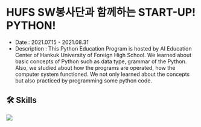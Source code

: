 # HUFS SW봉사단과 함께하는 START-UP! PYTHON!
- Date : 2021.07.15 - 2021.08.31
- Description : This Python Education Program is hosted by AI Education Center of Hankuk University of Foreign High School. We learned about basic concepts of Python such as data type, grammar of the Python. Also, we studied about how the programs are operated, how the computer system functioned. We not only learned about the concepts but also practiced by programming some python code.

## 🛠️ Skills
<img src="https://img.shields.io/badge/Python-3776AB?style=flat-square&logo=Python&logoColor=white"/>

